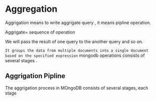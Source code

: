 # Aggregation 

Aggrigation means to write aggrigate query , it means pipline operation. 

Aggrigate= sequence of operation

We will pass the result of one query to the another query and so on. 

`It groups the data from multiple documents into a single document based on the specified expression` mongodb operations consists of several stages .


## Aggrigation Pipline

The aggrigation process in MOngoDB consists of several stages, each stage 
























